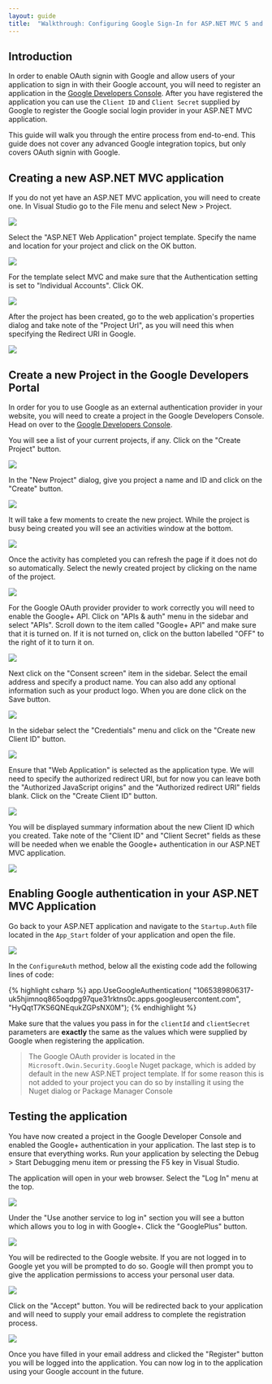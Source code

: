 ```yaml
---
layout: guide
title:  "Walkthrough: Configuring Google Sign-In for ASP.NET MVC 5 and Visual Studio 2013"
---
```


## Introduction

In order to enable OAuth signin with Google and allow users of your application to sign in with their Google account, you will need to register an application in the [Google Developers Console](https://console.developers.google.com). After you have registered the application you can use the `Client ID` and `Client Secret` supplied by Google to register the Google social login provider in your ASP.NET MVC application.

This guide will walk you through the entire process from end-to-end. This guide does not cover any advanced Google integration topics, but only covers OAuth signin with Google.

## Creating a new ASP.NET MVC application

If you do not yet have an ASP.NET MVC application, you will need to create one. In Visual Studio go to the File menu and select New > Project.

![](/images/guides/google/mvc5/file-new-project.png)

Select the "ASP.NET Web Application" project template. Specify the name and location for your project and click on the OK button.

![](/images/guides/google/mvc5/new-project-dialog.png)

For the template select MVC and make sure that the Authentication setting is set to "Individual Accounts". Click OK.

![](/images/guides/google/mvc5/aspnet-project-type-dialog.png)

After the project has been created, go to the web application's properties dialog and take note of the "Project Url", as you will need this when specifying the Redirect URI in Google.

![](/images/guides/google/mvc5/project-properties.png)

## Create a new Project in the Google Developers Portal

In order for you to use Google as an external authentication provider in your website, you will need to create a project in the Google Developers Console.  Head on over to the [Google Developers Console](https://console.developers.google.com).  

You will see a list of your current projects, if any.  Click on the "Create Project" button.

![](/images/guides/google/mvc5/google-console-projects.png)

In the "New Project" dialog, give you project a name and ID and click on the "Create" button.

![](/images/guides/google/mvc5/google-new-project-dialog.png)

It will take a few moments to create the new project. While the project is busy being created you will see an activities window at the bottom. 

![](/images/guides/google/mvc5/google-activities-window.png)

Once the activity has completed you can refresh the page if it does not do so automatically. Select the newly created project by clicking on the name of the project. 

![](/images/guides/google/mvc5/google-project-list.png)

For the Google OAuth provider provider to work correctly you will need to enable the Google+ API. Click on "APIs & auth" menu in the sidebar and select "APIs". Scroll down to the item called "Google+ API" and make sure that it is turned on. If it is not turned on, click on the button labelled "OFF" to the right of it to turn it on.

![](/images/guides/google/mvc5/google-apis-screen.png)

Next click on the "Consent screen" item in the sidebar. Select the email address and specify a product name. You can also add any optional information such as your product logo. When you are done click on the Save button.

![](/images/guides/google/mvc5/google-consent-screen-settings.png)

In the sidebar select the "Credentials" menu and click on the "Create new Client ID" button.

![](/images/guides/google/mvc5/google-credentials-screen.png)

Ensure that "Web Application" is selected as the application type.  We will need to specify the authorized redirect URI, but for now you can leave both the "Authorized JavaScript origins" and the "Authorized redirect URI" fields blank.  Click on the "Create Client ID" button.

![](/images/guides/google/mvc5/google-create-client-id.png)

You will be displayed summary information about the new Client ID which you created.  Take note of the "Client ID" and "Client Secret" fields as these will be needed when we enable the Google+ authentication in our ASP.NET MVC application.

![](/images/guides/google/mvc5/client-id-and-secret.png)

## Enabling Google authentication in your ASP.NET MVC Application

Go back to your ASP.NET application and navigate to the `Startup.Auth` file located in the `App_Start` folder of your application and open the file.

![](/images/guides/google/mvc5/solution-explorer-startup-auth.png)

In the `ConfigureAuth` method, below all the existing code add the following lines of code:

{% highlight csharp %}
app.UseGoogleAuthentication(
	"1065389806317-uk5hjimnoq865oqdpg97que31rktns0c.apps.googleusercontent.com", 
	"HyQqtT7KS6QNEqukZGPsNX0M");
{% endhighlight %}

Make sure that the values you pass in for the `clientId` and `clientSecret` parameters are **exactly** the same as the values which were supplied by Google when registering the application.

> The Google OAuth provider is located in the `Microsoft.Owin.Security.Google` Nuget package, which is added by default in the new ASP.NET project template. If for some reason this is not added to your project you can do so by installing it using the Nuget dialog or Package Manager Console

## Testing the application
You have now created a project in the Google Developer Console and enabled the Google+ authentication in your application.  The last step is to ensure that everything works.  Run your application by selecting the Debug > Start Debugging menu item or pressing the F5 key in Visual Studio.

The application will open in your web browser.  Select the "Log In" menu at the top.

![](/images/guides/google/mvc5/application-start-screen.png)

Under the "Use another service to log in" section you will see a button which allows you to log in with Google+.  Click the "GooglePlus" button.

![](/images/guides/google/mvc5/application-login-screen.png)

You will be redirected to the Google website.  If you are not logged in to Google yet you will be prompted to do so.  Google will then prompt you to give the application permissions to access your personal user data.

![](/images/guides/google/mvc5/google-permission.png)

Click on the "Accept" button.  You will be redirected back to your application and will need to supply your email address to complete the registration process.

![](/images/guides/google/mvc5/complete-registration.png)

Once you have filled in your email address and clicked the "Register" button you will be logged into the application.  You can now log in to the application using your Google account in the future.